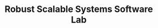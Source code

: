 ---
title: Robust Scalable Systems Software Lab

description: |
  We focus on building systems with performance, efficiency, and robustness.

people:
  - sanidhya-kashyap


layout: project
# image: 
last-updated: 2019-11-04
link: "https://rs3lab.github.io"
---